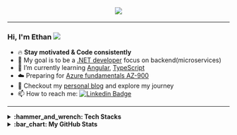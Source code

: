 <!--
**ethan-lamwah/ethan-lamwah** is a ✨ _special_ ✨ repository because its `README.md` (this file) appears on your GitHub profile.

Here are some ideas to get you started:

- 🔭 I’m currently working on ...
- 🌱 I’m currently learning ...
- 👯 I’m looking to collaborate on ...
- 🤔 I’m looking for help with ...
- 💬 Ask me about ...
- 📫 How to reach me: ...
- 😄 Pronouns: ...
- ⚡ Fun fact: ...
-->

<div id="header" align="center">
  <img src="https://media.giphy.com/media/Qo2dupDib32rkTY4hX/giphy.gif" width="250"/> 
</div>

---

### Hi, I'm Ethan <img src="https://media.giphy.com/media/hvRJCLFzcasrR4ia7z/giphy.gif" width="30px"/>

- :fire: **Stay motivated & Code consistently**
- :dart: My goal is to be a [.NET developer](https://github.com/Elfocrash/.NET-Backend-Developer-Roadmap) focus on backend(microservices)
- 🌱 I’m currently learning [Angular](https://angular.io/), [TypeScript](https://www.typescriptlang.org/)
- :cloud: Preparing for [Azure fundamentals AZ-900](https://learn.microsoft.com/en-us/certifications/azure-fundamentals/)
- :notebook: Checkout my [personal blog](https://www.ethanlam.dev/) and explore my journey
- 📫 How to reach me: [![Linkedin Badge](https://img.shields.io/badge/-ethanlamwah-blue?style=flat&logo=linkedin&logoColor=white)](https://www.linkedin.com/in/ethanlamwah/)

---

<details>
  <summary><b> :hammer_and_wrench: Tech Stacks </b></summary>
  <br/>
  <div>
    <img src="https://github.com/devicons/devicon/blob/master/icons/csharp/csharp-original.svg"  title="CSharp" alt="CSharp" width="40" height="40"/>&nbsp;
    <img src="https://github.com/devicons/devicon/blob/master/icons/dot-net/dot-net-original-wordmark.svg"  title="DotNet" alt="DotNet" width="40" height="40"/>&nbsp;
    <img src="https://github.com/devicons/devicon/blob/master/icons/dotnetcore/dotnetcore-original.svg"  title="DotNetCore" alt="DotNetCore" width="40" height="40"/>&nbsp;
    <img src="https://github.com/devicons/devicon/blob/master/icons/microsoftsqlserver/microsoftsqlserver-plain-wordmark.svg"  title="MicrosoftSQLServer" alt="MicrosoftSQLServer" width="40" height="40"/>&nbsp;
    <img src="https://github.com/devicons/devicon/blob/master/icons/python/python-original.svg"  title="Python" alt="Python" width="40" height="40"/>&nbsp;
    <img src="https://github.com/devicons/devicon/blob/master/icons/django/django-plain-wordmark.svg"  title="Django" alt="Django" width="40" height="40"/>&nbsp;
    <img src="https://github.com/devicons/devicon/blob/master/icons/css3/css3-plain-wordmark.svg"  title="CSS3" alt="CSS3" width="40" height="40"/>&nbsp;
    <img src="https://github.com/devicons/devicon/blob/master/icons/bootstrap/bootstrap-original.svg"  title="Bootstrap" alt="Bootstrap" width="40" height="40"/>&nbsp;
    <img src="https://github.com/devicons/devicon/blob/master/icons/tailwindcss/tailwindcss-plain.svg"  title="TailwindCSS" alt="TailwindCSS" width="40" height="40"/>&nbsp;
    <img src="https://github.com/devicons/devicon/blob/master/icons/html5/html5-original.svg" title="HTML5" alt="HTML" width="40" height="40"/>&nbsp;
    <img src="https://github.com/devicons/devicon/blob/master/icons/javascript/javascript-original.svg" title="JavaScript" alt="JavaScript" width="40" height="40"/>&nbsp;
    <img src="https://github.com/devicons/devicon/blob/master/icons/jquery/jquery-original-wordmark.svg" title="jQuery" alt="jQuery" width="40" height="40"/>&nbsp;
    <img src="https://github.com/devicons/devicon/blob/master/icons/vuejs/vuejs-original.svg" title="VueJS" alt="VueJS" width="40" height="40"/>&nbsp;
    <img src="https://github.com/devicons/devicon/blob/master/icons/graphql/graphql-plain.svg" title="GraphQL" alt="GraphQL" width="40" height="40"/>&nbsp;
    <img src="https://github.com/devicons/devicon/blob/master/icons/amazonwebservices/amazonwebservices-plain-wordmark.svg" title="AWS" alt="AWS" width="40" height="40"/>&nbsp;
    <img src="https://github.com/devicons/devicon/blob/master/icons/git/git-original-wordmark.svg" title="Git" alt="Git" width="40" height="40"/>
    <img src="https://github.com/devicons/devicon/blob/master/icons/github/github-original.svg" title="GitHub" alt="GitHub" width="40" height="40"/>
  </div>
</details>

<details>
  <summary><b> :bar_chart: My GitHub Stats </b></summary>
  <br/>
  
  [![GitHub Streak](http://github-readme-streak-stats.herokuapp.com?user=ethan-lamwah&theme=tokyonight&hide_border=true)](https://git.io/streak-stats)

  [![Top Langs](https://github-readme-stats.vercel.app/api/top-langs/?username=ethan-lamwah&layout=compact&theme=tokyonight&langs_count=6)](https://github.com/anuraghazra/github-readme-stats)
  
  
<!-- ![Wwakatime stats](https://github-readme-stats-taupe-two.vercel.app/api/wakatime?username=ethanlamwah&hide_title=true&hide_border=true&langs_count=5&theme=tokyonight) -->
  
</details>
